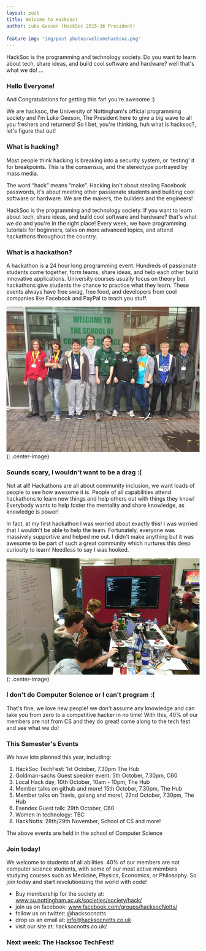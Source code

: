 ```yaml
---
layout: post
title: Welcome to Hacksoc!
author: Luke Geeson (HackSoc 2015-16 President)

feature-img: "img/post-photos/welcomehacksoc.png"
---
```


HackSoc is the programming and technology society. Do you want to learn about tech, share ideas, and build cool software and hardware? well that's what we do! ...

### Hello Everyone!

And Congratulations for getting this far! you're awesome :) 

We are hacksoc, the University of Nottingham's official programming society and I'm Luke Geeson, The President here to give a big wave to all you freshers and returners! So I bet, you're thinking, huh what is hacksoc?, let's figure that out!

### What is hacking?

Most people think hacking is breaking into a security system, or 'testing' it for breakpoints. This is the consensus, and the stereotype portrayed by mass media. 

The word “hack” means “make”. Hacking isn't about stealing Facebook passwords, it's about meeting other passionate students and building cool software or hardware. We are the makers, the builders and the engineers!

HackSoc is the programming and technology society. If you want to learn about tech, share ideas, and build cool software and hardware? that's what we do and you're in the right place! Every week, we have programming tutorials for beginners, talks on more advanced topics, and attend hackathons throughout the country.


### What is a hackathon?

A hackathon is a 24 hour long programming event. Hundreds of passionate students come together, form teams, share ideas, and help each other build innovative applications. University courses usually focus on theory but hackathons give students the chance to practice what they learn. These events always have free swag, free food, and developers from cool companies like Facebook and PayPal to teach you stuff.

![another image](/img/post-photos/brumhack.png){: .center-image}

### Sounds scary, I wouldn't want to be a drag :(

Not at all! Hackathons are all about community inclusion, we want loads of people to see how awesome it is. People of all capabilities attend hackathons to learn new things and help others out with things they know! Everybody wants to help foster the mentality and share knowledge, as knowledge is power!

In fact, at my first hackathon I was worried about exactly this! I was worried that I wouldn't be able to help the team. Fortunately, everyone was massively supportive and helped me out. I didn't make anything but it was awesome to be part of such a great community which nurtures this deep curiosity to learn! Needless to say I was hooked.

![My first Hackathon at Studenthack2014!](/img/post-photos/studenthack14.png){: .center-image}

### I don't do Computer Science or I can't program :(

That's fine, we love new people! we don't assume any knowledge and can take you from zero to a competitive hacker in no time! With this, 40% of our members are not from CS and they do great! come along to the tech fest and see what we do!

### This Semester's Events

We have lots planned this year, including:

1. HackSoc TechFest: 1st October, 7.30pm The Hub
2. Goldman-sachs Guest speaker event: 5th October, 7.30pm, C60
3. Local Hack day, 10th October, 10am - 10pm, The Hub
4. Member talks on github and more! 15th October, 7.30pm, The Hub
5. Member talks on Travis, golang and more!, 22nd October, 7.30pm, The Hub
6. Esendex Guest talk: 29th October, C60
7. Women In technology: TBC
8. HackNotts: 28th/29th November, School of CS
and more!

The above events are held in the school of Computer Science

### Join today!

We welcome to students of all abilities. 40% of our members are not computer science students, with some of our most active members studying courses such as Medicine, Physics, Economics, or Philosophy. So join today and start revolutionizing the world with code!

+ Buy membership for the society at: www.su.nottingham.ac.uk/societies/society/hack/
+ join us on facebook: www.facebook.com/groups/hacksocNotts/
+ follow us on twitter: @hacksocnotts
+ drop us an email at: info@hacksocnotts.co.uk
+ visit our site at: hacksocnotts.co.uk/

### Next week: The Hacksoc TechFest!
